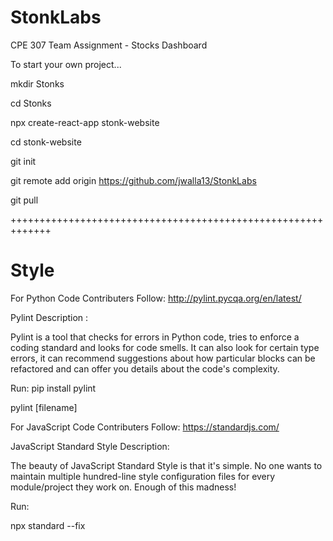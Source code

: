 # StonkLabs
CPE 307 Team Assignment - Stocks Dashboard

To start your own project...

mkdir Stonks

cd Stonks

npx create-react-app stonk-website

cd stonk-website

git init

git remote add origin https://github.com/jwalla13/StonkLabs

git pull

+++++++++++++++++++++++++++++++++++++++++++++++++++++++++++++

# Style

For Python Code Contributers Follow: http://pylint.pycqa.org/en/latest/

Pylint Description : 

Pylint is a tool that checks for errors in Python code, tries to enforce a coding standard and looks for code smells. 
It can also look for certain type errors, it can recommend suggestions about how particular blocks can be refactored 
and can offer you details about the code's complexity.

Run: 
pip install pylint

pylint [filename]

For JavaScript Code Contributers Follow: https://standardjs.com/

JavaScript Standard Style Description:

The beauty of JavaScript Standard Style is that it's simple. No one wants to maintain 
multiple hundred-line style configuration files for every module/project they work on. 
Enough of this madness!

Run:

npx standard --fix 
